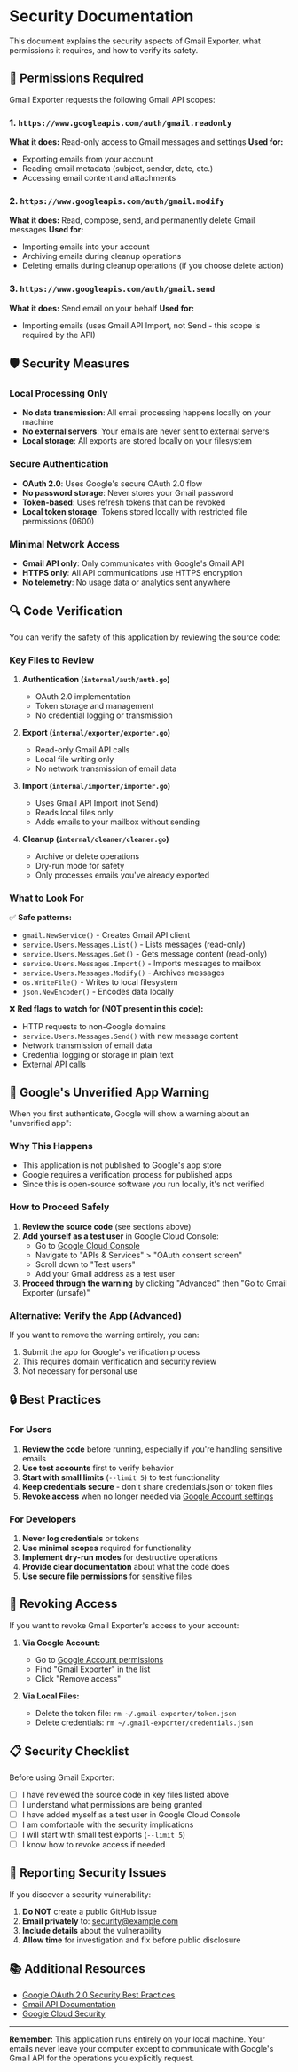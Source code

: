 # Security Documentation

This document explains the security aspects of Gmail Exporter, what permissions it requires, and how to verify its safety.

## 🔐 Permissions Required

Gmail Exporter requests the following Gmail API scopes:

### 1. `https://www.googleapis.com/auth/gmail.readonly`

**What it does:** Read-only access to Gmail messages and settings
**Used for:**

- Exporting emails from your account
- Reading email metadata (subject, sender, date, etc.)
- Accessing email content and attachments

### 2. `https://www.googleapis.com/auth/gmail.modify`

**What it does:** Read, compose, send, and permanently delete Gmail messages
**Used for:**

- Importing emails into your account
- Archiving emails during cleanup operations
- Deleting emails during cleanup operations (if you choose delete action)

### 3. `https://www.googleapis.com/auth/gmail.send`

**What it does:** Send email on your behalf
**Used for:**

- Importing emails (uses Gmail API Import, not Send - this scope is required by the API)

## 🛡️ Security Measures

### Local Processing Only

- **No data transmission**: All email processing happens locally on your machine
- **No external servers**: Your emails are never sent to external servers
- **Local storage**: All exports are stored locally on your filesystem

### Secure Authentication

- **OAuth 2.0**: Uses Google's secure OAuth 2.0 flow
- **No password storage**: Never stores your Gmail password
- **Token-based**: Uses refresh tokens that can be revoked
- **Local token storage**: Tokens stored locally with restricted file permissions (0600)

### Minimal Network Access

- **Gmail API only**: Only communicates with Google's Gmail API
- **HTTPS only**: All API communications use HTTPS encryption
- **No telemetry**: No usage data or analytics sent anywhere

## 🔍 Code Verification

You can verify the safety of this application by reviewing the source code:

### Key Files to Review

1. **Authentication (`internal/auth/auth.go`)**
   - OAuth 2.0 implementation
   - Token storage and management
   - No credential logging or transmission

2. **Export (`internal/exporter/exporter.go`)**
   - Read-only Gmail API calls
   - Local file writing only
   - No network transmission of email data

3. **Import (`internal/importer/importer.go`)**
   - Uses Gmail API Import (not Send)
   - Reads local files only
   - Adds emails to your mailbox without sending

4. **Cleanup (`internal/cleaner/cleaner.go`)**
   - Archive or delete operations
   - Dry-run mode for safety
   - Only processes emails you've already exported

### What to Look For

✅ **Safe patterns:**

- `gmail.NewService()` - Creates Gmail API client
- `service.Users.Messages.List()` - Lists messages (read-only)
- `service.Users.Messages.Get()` - Gets message content (read-only)
- `service.Users.Messages.Import()` - Imports messages to mailbox
- `service.Users.Messages.Modify()` - Archives messages
- `os.WriteFile()` - Writes to local filesystem
- `json.NewEncoder()` - Encodes data locally

❌ **Red flags to watch for (NOT present in this code):**

- HTTP requests to non-Google domains
- `service.Users.Messages.Send()` with new message content
- Network transmission of email data
- Credential logging or storage in plain text
- External API calls

## 🚨 Google's Unverified App Warning

When you first authenticate, Google will show a warning about an "unverified app":

### Why This Happens

- This application is not published to Google's app store
- Google requires a verification process for published apps
- Since this is open-source software you run locally, it's not verified

### How to Proceed Safely

1. **Review the source code** (see sections above)
2. **Add yourself as a test user** in Google Cloud Console:
   - Go to [Google Cloud Console](https://console.cloud.google.com/)
   - Navigate to "APIs & Services" > "OAuth consent screen"
   - Scroll down to "Test users"
   - Add your Gmail address as a test user
3. **Proceed through the warning** by clicking "Advanced" then "Go to Gmail Exporter (unsafe)"

### Alternative: Verify the App (Advanced)

If you want to remove the warning entirely, you can:

1. Submit the app for Google's verification process
2. This requires domain verification and security review
3. Not necessary for personal use

## 🔒 Best Practices

### For Users

1. **Review the code** before running, especially if you're handling sensitive emails
2. **Use test accounts** first to verify behavior
3. **Start with small limits** (`--limit 5`) to test functionality
4. **Keep credentials secure** - don't share credentials.json or token files
5. **Revoke access** when no longer needed via [Google Account settings](https://myaccount.google.com/permissions)

### For Developers

1. **Never log credentials** or tokens
2. **Use minimal scopes** required for functionality
3. **Implement dry-run modes** for destructive operations
4. **Provide clear documentation** about what the code does
5. **Use secure file permissions** for sensitive files

## 🔧 Revoking Access

If you want to revoke Gmail Exporter's access to your account:

1. **Via Google Account:**
   - Go to [Google Account permissions](https://myaccount.google.com/permissions)
   - Find "Gmail Exporter" in the list
   - Click "Remove access"

2. **Via Local Files:**
   - Delete the token file: `rm ~/.gmail-exporter/token.json`
   - Delete credentials: `rm ~/.gmail-exporter/credentials.json`

## 📋 Security Checklist

Before using Gmail Exporter:

- [ ] I have reviewed the source code in key files listed above
- [ ] I understand what permissions are being granted
- [ ] I have added myself as a test user in Google Cloud Console
- [ ] I am comfortable with the security implications
- [ ] I will start with small test exports (`--limit 5`)
- [ ] I know how to revoke access if needed

## 🚨 Reporting Security Issues

If you discover a security vulnerability:

1. **Do NOT** create a public GitHub issue
2. **Email privately** to: <security@example.com>
3. **Include details** about the vulnerability
4. **Allow time** for investigation and fix before public disclosure

## 📚 Additional Resources

- [Google OAuth 2.0 Security Best Practices](https://developers.google.com/identity/protocols/oauth2/security-best-practices)
- [Gmail API Documentation](https://developers.google.com/gmail/api)
- [Google Cloud Security](https://cloud.google.com/security)

---

**Remember:** This application runs entirely on your local machine. Your emails never leave your computer
except to communicate with Google's Gmail API for the operations you explicitly request.
